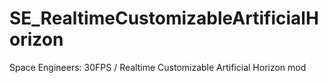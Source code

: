 # SE_RealtimeCustomizableArtificialHorizon
Space Engineers: 30FPS / Realtime Customizable Artificial Horizon mod
